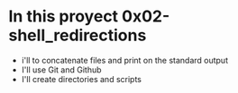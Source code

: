 # In this proyect 0x02-shell_redirections
* i'll to concatenate files and print on the standard output
* I'll use Git and Github
* I'll create directories and scripts

